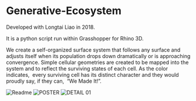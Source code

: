 # Generative-Ecosystem
Developed with Longtai Liao in 2018.



It is a python script run within Grasshopper for Rhino 3D.

We create a self-organized surface system that follows any surface and adjusts itself when its population drops down dramatically or is approaching convergence. Simple cellular geometries are created to be mapped into the system and to reflect the surviving states of each cell. As the color indicates,  every surviving cell has its distinct character and they would proudly say, if they can,  “We Made It!”.

![Readme](https://user-images.githubusercontent.com/75500940/140667752-e632ad0f-2c83-4f81-afe6-751a3d0283be.gif)
![POSTER](https://user-images.githubusercontent.com/75500940/140667849-4ad801c3-ecb4-48c5-995f-501d2d2076c4.jpg)
![DETAIL 01](https://user-images.githubusercontent.com/75500940/140667854-1486f81e-1504-43b0-8ce2-45223c8473ac.jpg)
